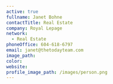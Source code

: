 ```yaml
---
active: true
fullname: Janet Bohne
contactTitle: Real Estate
company: Royal Lepage
network:
  - Real Estate
phoneOffice: 604-618-6797
email: janet@thetodayteam.com
image_path:
color:
website:
profile_image_path: /images/person.png
---
```



